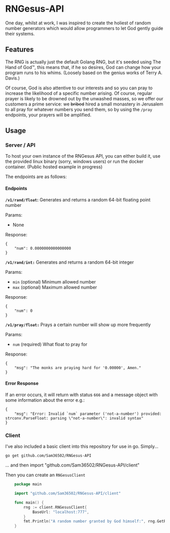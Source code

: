 # RNGesus-API

One day, whilst at work, I was inspired to create the
holiest of random number generators which would allow
programmers to let God gently guide their systems.

## Features
The RNG is actually just the default Golang RNG, but it's
seeded using The Hand of God™, this means that, if he so desires,
God can change how your program runs to his whims. (Loosely
based on the genius works of Terry A. Davis.)

Of course, God is also attentive to our interests and so
you can pray to increase the likelihood of a specific
number arising. Of course, regular prayer is likely to be
drowned out by the unwashed masses, so we offer our customers
a prime service: we ~~bribed~~ hired a small monastery in
Jerusalem to all pray for whatever numbers you send them, so
by using the `/pray` endpoints, your prayers will be amplified.

## Usage
### Server / API

To host your own instance of the RNGesus API, you can either
build it, use the provided linux binary (sorry, windows users)
or run the docker container. (Public hosted example in progress)

The endpoints are as follows:

#### Endpoints

**`/v1/rand/float`:**
Generates and returns a random 64-bit floating point number

Params:
 - None

Response:

    {
        "num": 0.0000000000000000
    }

**`/v1/rand/int:`**
Generates and returns a random 64-bit integer

Params:
 - `min` (optional) Minimum allowed number
 - `max` (optional) Maximum allowed number

Response:

    {
        "num": 0
    }

**`/v1/pray/float:`**
Prays a certain number will show up more frequently

Params:
 - `num` (required) What float to pray for

Response:

    {
        "msg": "The monks are praying hard for '0.00000', Amen."
    }

#### Error Response
If an error occurs, it will return with status `666` and a message
object with some information about the error e.g.:

    {
        "msg": "Error: Invalid `num` parameter ('not-a-number') provided: strconv.ParseFloat: parsing \"not-a-number\": invalid syntax"
    }

### Client
I've also included a basic client into this repository for use in go.
Simply...

    go get github.com/Sam36502/RNGesus-API

... and then import "github.com/Sam36502/RNGesus-API/client"

Then you can create an `RNGesusClient`

```go
    package main

    import "github.com/Sam36502/RNGesus-API/client"

    func main() {
        rng := client.RNGesusClient{
            BaseUrl: "localhost:777",
        }
        fmt.Println("A random number granted by God himself:", rng.GetRandomFloat())
    }
```
